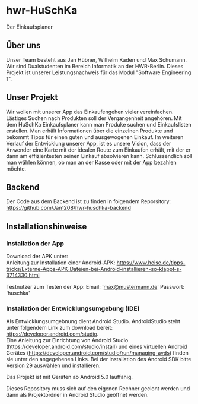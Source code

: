 # hwr-HuSchKa

Der Einkaufsplaner

## Über uns

Unser Team besteht aus Jan Hübner, Wilhelm Kaden und Max Schumann.
Wir sind Dualstudenten im Bereich Informatik an der HWR-Berlin.
Dieses Projekt ist unserer Leistungsnachweis für das Modul "Software Engineering 1".

## Unser Projekt

Wir wollen mit unserer App das Einkaufengehen vieler vereinfachen. 
Lästiges Suchen nach Produkten soll der Vergangenheit angehören.
Mit dem HuSchKa Einkaufsplaner kann man Produke suchen und Einkaufslisten erstellen. 
Man erhält Informationen über die einzelnen Produkte und bekommt Tipps für einen guten und ausgewogenen Einkauf.
Im weiteren Verlauf der Entwicklung unserer App, ist es unsere Vision, dass der Anwender eine Karte mit der idealen Route zum Einkaufen erhält, mit der er dann am effizientesten seinen Einkauf absolvieren kann. 
Schlussendlich soll man wählen können, ob man an der Kasse oder mit der App bezahlen möchte. 

## Backend

Der Code aus dem Backend ist zu finden in folgendem Reporsitory: https://github.com/Jan1208/hwr-huschka-backend

## Installationshinweise

### Installation der App

Download der APK unter: </br>
Anleitung zur Installation einer Android-APK: https://www.heise.de/tipps-tricks/Externe-Apps-APK-Dateien-bei-Android-installieren-so-klappt-s-3714330.html

Testnutzer zum Testen der App: Email: 'max@mustermann.de' Passwort: 'huschka'

### Installation der Entwicklungsumgebung (IDE)

Als Entwicklungsumgebnung dient Android Studio. AndroidStudio steht unter folgendem Link zum download bereit: https://developer.android.com/studio. </br>
Eine Anleitung zur Einrichtung von Android Studio (https://developer.android.com/studio/install) und eines virtuellen Android Gerätes (https://developer.android.com/studio/run/managing-avds) finden sie unter den angegebenen Links. Bei der Installation des Android SDK bitte Version 29 auswählen und installieren. 

Das Projekt ist mit Geräten ab Android 5.0 lauffähig.

Dieses Repository muss sich auf den eigenen Rechner geclont werden und dann als Projektordner in Android Studio geöffnet werden.
